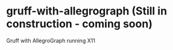 # gruff-with-allegrograph (Still in construction - coming soon)
Gruff with AllegroGraph running X11
